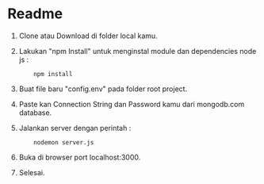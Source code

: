 # Readme

1. Clone atau Download di folder local kamu.

2. Lakukan "npm Install" untuk menginstal module dan dependencies node js :
    ```
        npm install
    ```

3. Buat file baru "config.env" pada folder root project.

4. Paste kan Connection String dan Password kamu dari mongodb.com database.

5. Jalankan server dengan perintah : 
    ```
        nodemon server.js
    ```

6. Buka di browser port localhost:3000.

7. Selesai.